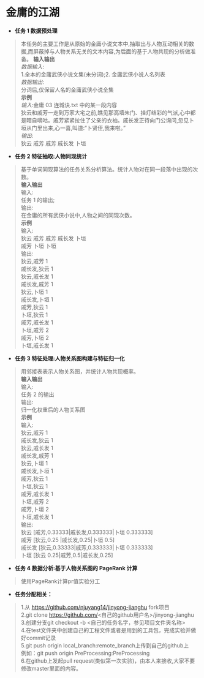 # 金庸的江湖
- **任务 1 数据预处理**  
> 本任务的主要工作是从原始的金庸小说文本中,抽取出与人物互动相关的数据,而屏蔽掉与人物关系无关的文本内容,为后面的基于人物共现的分析做准备。
> **输入输出**  
>*数据输入*:  
> 1.全本的金庸武侠小说文集(未分词);2. 金庸武侠小说人名列表  
> *数据输出*:  
> 分词后,仅保留人名的金庸武侠小说全集  
> **示例**  
> *输入*:金庸 03 连城诀.txt 中的某一段内容  
> 狄云和戚芳一走到万家大宅之前,瞧见那高墙朱门、挂灯结彩的气派,心中都是暗自嘀咕。戚芳紧紧拉住了父亲的衣袖。戚长发正待向门公询问,忽见卜垣从门里出来,心一喜,叫道:“卜贤侄,我来啦。”  
> *输出:*  
> 狄云 戚芳 戚芳 戚长发 卜垣  

- **任务 2 特征抽取:人物同现统计**  
> 基于单词同现算法的任务关系分析算法。统计人物对在同一段落中出现的次数。  
> **输入输出**  
> 输入:  
> 任务 1 的输出;  
> 输出:  
> 在金庸的所有武侠小说中,人物之间的同现次数。  
> **示例**  
> 输入:  
> 狄云 戚芳 戚芳 戚长发 卜垣  
> 戚芳 卜垣 卜垣  
> 输出:  
> 狄云,戚芳 1  
> 戚长发,狄云 1  
> 狄云,戚长发 1  
> 戚长发,戚芳 1  
> 狄云,卜垣 1  
> 戚长发,卜垣 1  
> 戚芳,狄云 1  
> 卜垣,狄云 1  
> 戚芳,戚长发 1  
> 卜垣,戚芳 2  
> 戚芳,卜垣 2  
> 卜垣,戚长发 1  
- **任务 3 特征处理:人物关系图构建与特征归一化**  
> 用邻接表表示人物关系图，并统计人物共现概率。  
> **输入输出**  
> 输入:  
> 任务 2 的输出  
> 输出:  
> 归一化权重后的人物关系图  
> **示例**  
> 输入:  
> 狄云,戚芳 1  
> 戚长发,狄云 1  
> 狄云,戚长发 1  
> 戚长发,戚芳 1  
> 狄云,卜垣 1  
> 戚长发,卜垣 1  
> 戚芳,狄云 1  
> 卜垣,狄云 1  
> 戚芳,戚长发 1  
> 卜垣,戚芳 2  
> 戚芳,卜垣 2  
> 卜垣,戚长发 1  
> 输出:  
> 狄云 [戚芳,0.33333|戚长发,0.333333|卜垣 0.333333]  
> 戚芳 [狄云,0.25 |戚长发,0.25|卜垣 0.5]  
> 戚长发 [狄云,0.33333|戚芳,0.333333|卜垣 0.333333]  
> 卜垣 [狄云 0.25|戚芳,0.5|戚长发,0.25]  
- **任务 4 数据分析:基于人物关系图的 PageRank 计算**  
> 使用PageRank计算pr值实验分工  

- **任务分配相关：**  
> 1.从 https://github.com/njuyang14/jinyong-jianghu fork项目  
> 2.git clone  https://github.com/<自己的github用户名>/jinyong-jianghu  
> 3.创建分支git checkout -b <自己的任务名字，参见项目文件夹名称>  
> 4.在test文件夹中创建自己的工程文件或者是用到的工具包，完成实验并做好commit记录  
> 5.git push origin local_branch:remote_branch上传到自己的github上  
> 例如：git push origin PreProcessing:PreProcessing  
> 6.在github上发起pull request(类似第一次实验)，由本人来接收,大家不要修改master里面的内容。  
